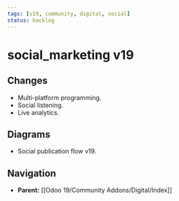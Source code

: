 ```yaml
---
tags: [v19, community, digital, social]
status: backlog
---
```

# social_marketing v19

## Changes
- Multi-platform programming.
- Social listening.
- Live analytics.

## Diagrams
- Social publication flow v19.






## Navigation
- **Parent:** [[Odoo 19/Community Addons/Digital/Index]]
